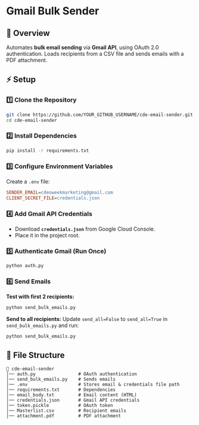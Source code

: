 # Gmail Bulk Sender

## 🔹 Overview
Automates **bulk email sending** via **Gmail API**, using OAuth 2.0 authentication. Loads recipients from a CSV file and sends emails with a PDF attachment.

## ⚡ Setup

### **1️⃣ Clone the Repository**
```sh
git clone https://github.com/YOUR_GITHUB_USERNAME/cde-email-sender.git
cd cde-email-sender
```

### **2️⃣ Install Dependencies**
```sh
pip install -r requirements.txt
```

### **3️⃣ Configure Environment Variables**
Create a `.env` file:
```ini
SENDER_EMAIL=cdeoweekmarketing@gmail.com
CLIENT_SECRET_FILE=credentials.json
```

### **4️⃣ Add Gmail API Credentials**
- Download **`credentials.json`** from Google Cloud Console.
- Place it in the project root.

### **5️⃣ Authenticate Gmail (Run Once)**
```sh
python auth.py
```

### **6️⃣ Send Emails**
**Test with first 2 recipients:**
```sh
python send_bulk_emails.py
```

**Send to all recipients:**
Update `send_all=False` to `send_all=True` in `send_bulk_emails.py` and run:
```sh
python send_bulk_emails.py
```

## 📂 File Structure
```
📁 cde-email-sender
│── auth.py                # OAuth authentication
│── send_bulk_emails.py    # Sends emails
│── .env                   # Stores email & credentials file path
│── requirements.txt       # Dependencies
│── email_body.txt         # Email content (HTML)
│── credentials.json       # Gmail API credentials
│── token.pickle           # OAuth token
│── Masterlist.csv         # Recipient emails
│── attachment.pdf         # PDF attachment
```
